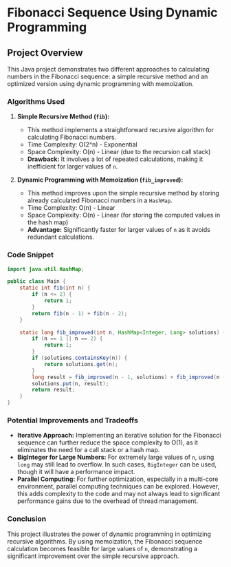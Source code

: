 # Fibonacci Sequence Using Dynamic Programming

## Project Overview
This Java project demonstrates two different approaches to calculating numbers in the Fibonacci sequence: a simple recursive method and an optimized version using dynamic programming with memoization.

### Algorithms Used

1. **Simple Recursive Method (`fib`):**
    - This method implements a straightforward recursive algorithm for calculating Fibonacci numbers.
    - Time Complexity: O(2^n) - Exponential
    - Space Complexity: O(n) - Linear (due to the recursion call stack)
    - **Drawback:** It involves a lot of repeated calculations, making it inefficient for larger values of `n`.

2. **Dynamic Programming with Memoization (`fib_improved`):**
    - This method improves upon the simple recursive method by storing already calculated Fibonacci numbers in a `HashMap`.
    - Time Complexity: O(n) - Linear
    - Space Complexity: O(n) - Linear (for storing the computed values in the hash map)
    - **Advantage:** Significantly faster for larger values of `n` as it avoids redundant calculations.

### Code Snippet

```java
import java.util.HashMap;

public class Main {
    static int fib(int n) {
        if (n <= 2) {
            return 1;
        }
        return fib(n - 1) + fib(n - 2);
    }

    static long fib_improved(int n, HashMap<Integer, Long> solutions) {
        if (n == 1 || n == 2) {
            return 1;
        }
        if (solutions.containsKey(n)) {
            return solutions.get(n);
        }
        long result = fib_improved(n - 1, solutions) + fib_improved(n - 2, solutions);
        solutions.put(n, result);
        return result;
    }
}
```

### Potential Improvements and Tradeoffs

- **Iterative Approach:** Implementing an iterative solution for the Fibonacci sequence can further reduce the space complexity to O(1), as it eliminates the need for a call stack or a hash map.
- **BigInteger for Large Numbers:** For extremely large values of `n`, using `long` may still lead to overflow. In such cases, `BigInteger` can be used, though it will have a performance impact.
- **Parallel Computing:** For further optimization, especially in a multi-core environment, parallel computing techniques can be explored. However, this adds complexity to the code and may not always lead to significant performance gains due to the overhead of thread management.

### Conclusion
This project illustrates the power of dynamic programming in optimizing recursive algorithms. By using memoization, the Fibonacci sequence calculation becomes feasible for large values of `n`, demonstrating a significant improvement over the simple recursive approach.
